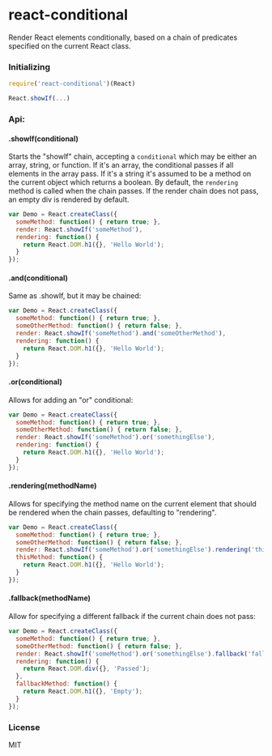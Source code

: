 # react-conditional

Render React elements conditionally, based on a chain of predicates specified on the
current React class.

### Initializing

```js
require('react-conditional')(React)

React.showIf(...)
```

### Api:

#### .showIf(conditional)

Starts the "showIf" chain, accepting a `conditional` which may be either an array, string, or function. If it's an array,
the conditional passes if all elements in the array pass. If it's a string it's assumed to be a method on the current
object which returns a boolean. By default, the `rendering` method is called when the chain passes. If the render chain does not pass, an empty div is rendered by default.

```js
var Demo = React.createClass({
  someMethod: function() { return true; },
  render: React.showIf('someMethod'),
  rendering: function() {
    return React.DOM.h1({}, 'Hello World');
  }
});
```

#### .and(conditional)

Same as .showIf, but it may be chained:

```js
var Demo = React.createClass({
  someMethod: function() { return true; },
  someOtherMethod: function() { return false; },
  render: React.showIf('someMethod').and('someOtherMethod'),
  rendering: function() {
    return React.DOM.h1({}, 'Hello World');
  }
});
```

#### .or(conditional)

Allows for adding an "or" conditional:

```js
var Demo = React.createClass({
  someMethod: function() { return true; },
  someOtherMethod: function() { return false; },
  render: React.showIf('someMethod').or('somethingElse'),
  rendering: function() {
    return React.DOM.h1({}, 'Hello World');
  }
});
```

#### .rendering(methodName)

Allows for specifying the method name on the current element that should be rendered when the chain passes,
defaulting to "rendering".

```js
var Demo = React.createClass({
  someMethod: function() { return true; },
  someOtherMethod: function() { return false; },
  render: React.showIf('someMethod').or('somethingElse').rendering('thisMethod'),
  thisMethod: function() {
    return React.DOM.h1({}, 'Hello World');
  }
});
```

#### .fallback(methodName)

Allow for specifying a different fallback if the current chain does not pass:

```js
var Demo = React.createClass({
  someMethod: function() { return true; },
  someOtherMethod: function() { return false; },
  render: React.showIf('someMethod').or('somethingElse').fallback('fallbackMethod'),
  rendering: function() {
    return React.DOM.div({}, 'Passed');
  },
  fallbackMethod: function() {
    return React.DOM.h1({}, 'Empty');
  }
});
```

### License

MIT
